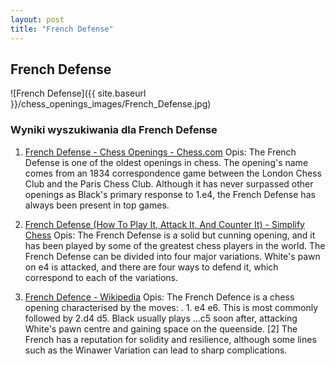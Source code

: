 ```yaml
---
layout: post
title: "French Defense"
---
```


## French Defense
![French Defense]({{ site.baseurl }}/chess_openings_images/French_Defense.jpg)

### Wyniki wyszukiwania dla French Defense
1. [French Defense - Chess Openings - Chess.com](https://www.chess.com/openings/French-Defense)
   Opis: The French Defense is one of the oldest openings in chess. The opening's name comes from an 1834 correspondence game between the London Chess Club and the Paris Chess Club. Although it has never surpassed other openings as Black's primary response to 1.e4, the French Defense has always been present in top games.

2. [French Defense (How To Play It, Attack It, And Counter It) - Simplify Chess](https://simplifychess.com/french-defense/)
   Opis: The French Defense is a solid but cunning opening, and it has been played by some of the greatest chess players in the world. The French Defense can be divided into four major variations. White's pawn on e4 is attacked, and there are four ways to defend it, which correspond to each of the variations.

3. [French Defence - Wikipedia](https://en.wikipedia.org/wiki/French_Defence)
   Opis: The French Defence is a chess opening characterised by the moves: . 1. e4 e6. This is most commonly followed by 2.d4 d5. Black usually plays ...c5 soon after, attacking White's pawn centre and gaining space on the queenside. [2] The French has a reputation for solidity and resilience, although some lines such as the Winawer Variation can lead to sharp complications.